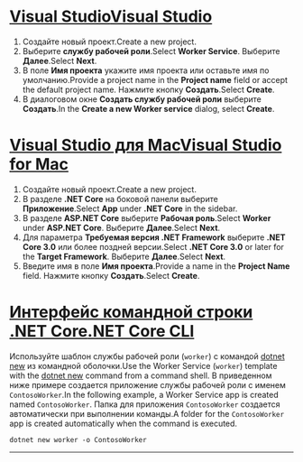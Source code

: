 # <a name="visual-studio"></a>[<span data-ttu-id="5228a-101">Visual Studio</span><span class="sxs-lookup"><span data-stu-id="5228a-101">Visual Studio</span></span>](#tab/visual-studio)

1. <span data-ttu-id="5228a-102">Создайте новый проект.</span><span class="sxs-lookup"><span data-stu-id="5228a-102">Create a new project.</span></span>
1. <span data-ttu-id="5228a-103">Выберите **службу рабочей роли**.</span><span class="sxs-lookup"><span data-stu-id="5228a-103">Select **Worker Service**.</span></span> <span data-ttu-id="5228a-104">Выберите **Далее**.</span><span class="sxs-lookup"><span data-stu-id="5228a-104">Select **Next**.</span></span>
1. <span data-ttu-id="5228a-105">В поле **Имя проекта** укажите имя проекта или оставьте имя по умолчанию.</span><span class="sxs-lookup"><span data-stu-id="5228a-105">Provide a project name in the **Project name** field or accept the default project name.</span></span> <span data-ttu-id="5228a-106">Нажмите кнопку **Создать**.</span><span class="sxs-lookup"><span data-stu-id="5228a-106">Select **Create**.</span></span>
1. <span data-ttu-id="5228a-107">В диалоговом окне **Создать службу рабочей роли** выберите **Создать**.</span><span class="sxs-lookup"><span data-stu-id="5228a-107">In the **Create a new Worker service** dialog, select **Create**.</span></span>

# <a name="visual-studio-for-mac"></a>[<span data-ttu-id="5228a-108">Visual Studio для Mac</span><span class="sxs-lookup"><span data-stu-id="5228a-108">Visual Studio for Mac</span></span>](#tab/visual-studio-mac)

1. <span data-ttu-id="5228a-109">Создайте новый проект.</span><span class="sxs-lookup"><span data-stu-id="5228a-109">Create a new project.</span></span>
1. <span data-ttu-id="5228a-110">В разделе **.NET Core** на боковой панели выберите **Приложение**.</span><span class="sxs-lookup"><span data-stu-id="5228a-110">Select **App** under **.NET Core** in the sidebar.</span></span>
1. <span data-ttu-id="5228a-111">В разделе **ASP.NET Core** выберите **Рабочая роль**.</span><span class="sxs-lookup"><span data-stu-id="5228a-111">Select **Worker** under **ASP.NET Core**.</span></span> <span data-ttu-id="5228a-112">Выберите **Далее**.</span><span class="sxs-lookup"><span data-stu-id="5228a-112">Select **Next**.</span></span>
1. <span data-ttu-id="5228a-113">Для параметра **Требуемая версия .NET Framework** выберите **.NET Core 3.0** или более поздней версии.</span><span class="sxs-lookup"><span data-stu-id="5228a-113">Select **.NET Core 3.0** or later for the **Target Framework**.</span></span> <span data-ttu-id="5228a-114">Выберите **Далее**.</span><span class="sxs-lookup"><span data-stu-id="5228a-114">Select **Next**.</span></span>
1. <span data-ttu-id="5228a-115">Введите имя в поле **Имя проекта**.</span><span class="sxs-lookup"><span data-stu-id="5228a-115">Provide a name in the **Project Name** field.</span></span> <span data-ttu-id="5228a-116">Нажмите кнопку **Создать**.</span><span class="sxs-lookup"><span data-stu-id="5228a-116">Select **Create**.</span></span>

# <a name="net-core-cli"></a>[<span data-ttu-id="5228a-117">Интерфейс командной строки .NET Core</span><span class="sxs-lookup"><span data-stu-id="5228a-117">.NET Core CLI</span></span>](#tab/netcore-cli)

<span data-ttu-id="5228a-118">Используйте шаблон службы рабочей роли (`worker`) с командой [dotnet new](/dotnet/core/tools/dotnet-new) из командной оболочки.</span><span class="sxs-lookup"><span data-stu-id="5228a-118">Use the Worker Service (`worker`) template with the [dotnet new](/dotnet/core/tools/dotnet-new) command from a command shell.</span></span> <span data-ttu-id="5228a-119">В приведенном ниже примере создается приложение службы рабочей роли с именем `ContosoWorker`.</span><span class="sxs-lookup"><span data-stu-id="5228a-119">In the following example, a Worker Service app is created named `ContosoWorker`.</span></span> <span data-ttu-id="5228a-120">Папка для приложения `ContosoWorker` создается автоматически при выполнении команды.</span><span class="sxs-lookup"><span data-stu-id="5228a-120">A folder for the `ContosoWorker` app is created automatically when the command is executed.</span></span>

```dotnetcli
dotnet new worker -o ContosoWorker
```

---
